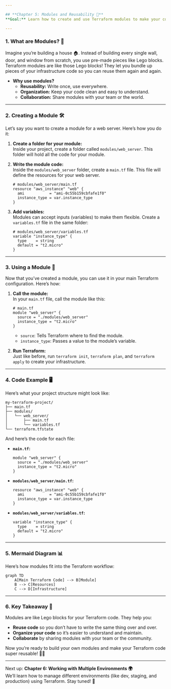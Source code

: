 ```yaml
---

## **Chapter 5: Modules and Reusability 🧩**
**Goal:** Learn how to create and use Terraform modules to make your code reusable and organized.

---
```


### **1. What are Modules? 🧱**
Imagine you’re building a house 🏠. Instead of building every single wall, door, and window from scratch, you use pre-made pieces like Lego blocks. Terraform modules are like those Lego blocks! They let you bundle up pieces of your infrastructure code so you can reuse them again and again.

- **Why use modules?**  
  - **Reusability:** Write once, use everywhere.  
  - **Organization:** Keep your code clean and easy to understand.  
  - **Collaboration:** Share modules with your team or the world.  

---

### **2. Creating a Module 🛠️**
Let’s say you want to create a module for a web server. Here’s how you do it:

1. **Create a folder for your module:**  
   Inside your project, create a folder called `modules/web_server`. This folder will hold all the code for your module.

2. **Write the module code:**  
   Inside the `modules/web_server` folder, create a `main.tf` file. This file will define the resources for your web server.  

   ```hcl
   # modules/web_server/main.tf
   resource "aws_instance" "web" {
     ami           = "ami-0c55b159cbfafe1f0"
     instance_type = var.instance_type
   }
   ```

3. **Add variables:**  
   Modules can accept inputs (variables) to make them flexible. Create a `variables.tf` file in the same folder:  

   ```hcl
   # modules/web_server/variables.tf
   variable "instance_type" {
     type    = string
     default = "t2.micro"
   }
   ```

---

### **3. Using a Module 🚀**
Now that you’ve created a module, you can use it in your main Terraform configuration. Here’s how:

1. **Call the module:**  
   In your `main.tf` file, call the module like this:  

   ```hcl
   # main.tf
   module "web_server" {
     source = "./modules/web_server"
     instance_type = "t2.micro"
   }
   ```

   - `source`: Tells Terraform where to find the module.  
   - `instance_type`: Passes a value to the module’s variable.  

2. **Run Terraform:**  
   Just like before, run `terraform init`, `terraform plan`, and `terraform apply` to create your infrastructure.  

---

### **4. Code Example 🖥️**
Here’s what your project structure might look like:  

```
my-terraform-project/
├── main.tf
├── modules/
│   └── web_server/
│       ├── main.tf
│       └── variables.tf
└── terraform.tfstate
```

And here’s the code for each file:  

- **`main.tf`:**  
  ```hcl
  module "web_server" {
    source = "./modules/web_server"
    instance_type = "t2.micro"
  }
  ```

- **`modules/web_server/main.tf`:**  
  ```hcl
  resource "aws_instance" "web" {
    ami           = "ami-0c55b159cbfafe1f0"
    instance_type = var.instance_type
  }
  ```

- **`modules/web_server/variables.tf`:**  
  ```hcl
  variable "instance_type" {
    type    = string
    default = "t2.micro"
  }
  ```

---

### **5. Mermaid Diagram 📊**
Here’s how modules fit into the Terraform workflow:  

```mermaid
graph TD
    A[Main Terraform Code] --> B[Module]
    B --> C[Resources]
    C --> D[Infrastructure]
```

---

### **6. Key Takeaway 🎉**
Modules are like Lego blocks for your Terraform code. They help you:  
- **Reuse code** so you don’t have to write the same thing over and over.  
- **Organize your code** so it’s easier to understand and maintain.  
- **Collaborate** by sharing modules with your team or the community.  

Now you’re ready to build your own modules and make your Terraform code super reusable! 🧱🚀  

--- 

Next up: **Chapter 6: Working with Multiple Environments 🌍**  
We’ll learn how to manage different environments (like dev, staging, and production) using Terraform. Stay tuned! 🌟